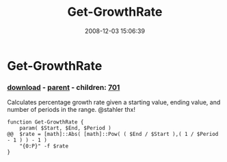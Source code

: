﻿---
pid:            700
poster:         jturnage
title:          Get-GrowthRate
date:           2008-12-03 15:06:39
format:         posh
parent:         699
parent:         699
children:       701
---

# Get-GrowthRate

### [download](700.ps1) - [parent](699.md) - children: [701](701.md)

Calculates percentage growth rate given a starting value, ending value, and number of periods in the range.  @stahler thx!

```posh
function Get-GrowthRate {
	param( $Start, $End, $Period ) 
@@	$rate = [math]::Abs( [math]::Pow( ( $End / $Start ),( 1 / $Period - 1 ) ) - 1 )
	"{0:P}" -f $rate
}
```
